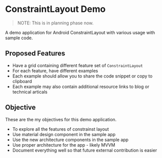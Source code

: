 # ConstraintLayout Demo
> NOTE: This is in planning phase now.

A demo application for Android ConstraintLayout with various usage with sample code.

## Proposed Features
* Have a grid containing different feature set of `ConstraintLayout`
* For each feature, have different examples
* Each example should allow you to share the code snippet or copy to clipboard
* Each example may also contain additional resource links to blog or technical articals


## Objective
These are the my objectives for this demo application.
* To explore all the features of constrainst layout
* Use material design component in the sample app
* Use the new architecture components in the sample app
* Use proper architecture for the app - likely MVVM
* Document everything well so that future external contribution is easier
